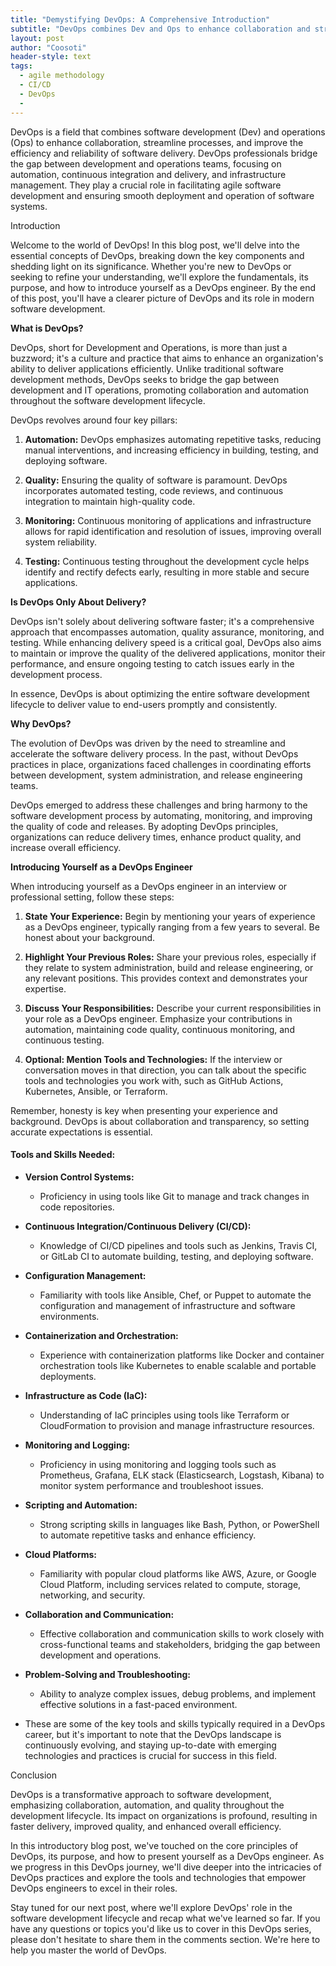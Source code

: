 ```yaml
---
title: "Demystifying DevOps: A Comprehensive Introduction"
subtitle: "DevOps combines Dev and Ops to enhance collaboration and streamline software delivery."
layout: post
author: "Coosoti"
header-style: text
tags:
  - agile methodology
  - CI/CD
  - DevOps
  - 
---
```

DevOps is a field that combines software development (Dev) and operations (Ops) to enhance collaboration, streamline processes, and improve the efficiency and reliability of software delivery. DevOps professionals bridge the gap between development and operations teams, focusing on automation, continuous integration and delivery, and infrastructure management. They play a crucial role in facilitating agile software development and ensuring smooth deployment and operation of software systems.

Introduction

Welcome to the world of DevOps! In this blog post, we'll delve into the essential concepts of DevOps, breaking down the key components and shedding light on its significance. Whether you're new to DevOps or seeking to refine your understanding, we'll explore the fundamentals, its purpose, and how to introduce yourself as a DevOps engineer. By the end of this post, you'll have a clearer picture of DevOps and its role in modern software development.

**What is DevOps?**

DevOps, short for Development and Operations, is more than just a buzzword; it's a culture and practice that aims to enhance an organization's ability to deliver applications efficiently. Unlike traditional software development methods, DevOps seeks to bridge the gap between development and IT operations, promoting collaboration and automation throughout the software development lifecycle. 

DevOps revolves around four key pillars:

1. **Automation:** DevOps emphasizes automating repetitive tasks, reducing manual interventions, and increasing efficiency in building, testing, and deploying software.

2. **Quality:** Ensuring the quality of software is paramount. DevOps incorporates automated testing, code reviews, and continuous integration to maintain high-quality code.

3. **Monitoring:** Continuous monitoring of applications and infrastructure allows for rapid identification and resolution of issues, improving overall system reliability.

4. **Testing:** Continuous testing throughout the development cycle helps identify and rectify defects early, resulting in more stable and secure applications.

**Is DevOps Only About Delivery?**

DevOps isn't solely about delivering software faster; it's a comprehensive approach that encompasses automation, quality assurance, monitoring, and testing. While enhancing delivery speed is a critical goal, DevOps also aims to maintain or improve the quality of the delivered applications, monitor their performance, and ensure ongoing testing to catch issues early in the development process.

In essence, DevOps is about optimizing the entire software development lifecycle to deliver value to end-users promptly and consistently.

**Why DevOps?**

The evolution of DevOps was driven by the need to streamline and accelerate the software delivery process. In the past, without DevOps practices in place, organizations faced challenges in coordinating efforts between development, system administration, and release engineering teams.

DevOps emerged to address these challenges and bring harmony to the software development process by automating, monitoring, and improving the quality of code and releases. By adopting DevOps principles, organizations can reduce delivery times, enhance product quality, and increase overall efficiency.

**Introducing Yourself as a DevOps Engineer**

When introducing yourself as a DevOps engineer in an interview or professional setting, follow these steps:

1. **State Your Experience:** Begin by mentioning your years of experience as a DevOps engineer, typically ranging from a few years to several. Be honest about your background.

2. **Highlight Your Previous Roles:** Share your previous roles, especially if they relate to system administration, build and release engineering, or any relevant positions. This provides context and demonstrates your expertise.

3. **Discuss Your Responsibilities:** Describe your current responsibilities in your role as a DevOps engineer. Emphasize your contributions in automation, maintaining code quality, continuous monitoring, and continuous testing.

4. **Optional: Mention Tools and Technologies:** If the interview or conversation moves in that direction, you can talk about the specific tools and technologies you work with, such as GitHub Actions, Kubernetes, Ansible, or Terraform.

Remember, honesty is key when presenting your experience and background. DevOps is about collaboration and transparency, so setting accurate expectations is essential.


#### Tools and Skills Needed:
- **Version Control Systems:** 
  - Proficiency in using tools like Git to manage and track changes in code repositories.
- **Continuous Integration/Continuous Delivery (CI/CD):** 
  - Knowledge of CI/CD pipelines and tools such as Jenkins, Travis CI, or GitLab CI to automate building, testing, and deploying software.
- **Configuration Management:** 
  - Familiarity with tools like Ansible, Chef, or Puppet to automate the configuration and management of infrastructure and software environments.
- **Containerization and Orchestration:** 
  - Experience with containerization platforms like Docker and container orchestration tools like Kubernetes to enable scalable and portable deployments.
- **Infrastructure as Code (IaC):** 
  - Understanding of IaC principles using tools like Terraform or CloudFormation to provision and manage infrastructure resources.
- **Monitoring and Logging:** 
  - Proficiency in using monitoring and logging tools such as Prometheus, Grafana, ELK stack (Elasticsearch, Logstash, Kibana) to monitor system performance and troubleshoot issues.
- **Scripting and Automation:** 
  - Strong scripting skills in languages like Bash, Python, or PowerShell to automate repetitive tasks and enhance efficiency.
- **Cloud Platforms:** 
  - Familiarity with popular cloud platforms like AWS, Azure, or Google Cloud Platform, including services related to compute, storage, networking, and security.
- **Collaboration and Communication:** 
  - Effective collaboration and communication skills to work closely with cross-functional teams and stakeholders, bridging the gap between development and operations.
- **Problem-Solving and Troubleshooting:** 
  - Ability to analyze complex issues, debug problems, and implement effective solutions in a fast-paced environment.

- These are some of the key tools and skills typically required in a DevOps career, but it's important to note that the DevOps landscape is continuously evolving, and staying up-to-date with emerging technologies and practices is crucial for success in this field.

Conclusion

DevOps is a transformative approach to software development, emphasizing collaboration, automation, and quality throughout the development lifecycle. Its impact on organizations is profound, resulting in faster delivery, improved quality, and enhanced overall efficiency.

In this introductory blog post, we've touched on the core principles of DevOps, its purpose, and how to present yourself as a DevOps engineer. As we progress in this DevOps journey, we'll dive deeper into the intricacies of DevOps practices and explore the tools and technologies that empower DevOps engineers to excel in their roles.

Stay tuned for our next post, where we'll explore DevOps' role in the software development lifecycle and recap what we've learned so far. If you have any questions or topics you'd like us to cover in this DevOps series, please don't hesitate to share them in the comments section. We're here to help you master the world of DevOps.
